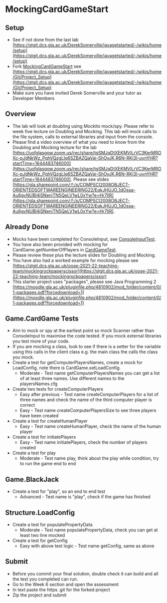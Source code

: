 # MockingCardGameStart
## Setup
* See if not done from the last lab [https://stgit.dcs.gla.ac.uk/DerekSomerville/javagetstarted/-/wikis/home/setup](https://stgit.dcs.gla.ac.uk/DerekSomerville/javagetstarted/-/wikis/home/setup)
* Fork [MockingCardGameStart](https://stgit.dcs.gla.ac.uk/oose-2021-22-teaching-team/mockingcardgamestart.git) see [https://stgit.dcs.gla.ac.uk/DerekSomerville/javagetstarted/-/wikis/home/Git/Project_Setup](https://stgit.dcs.gla.ac.uk/DerekSomerville/javagetstarted/-/wikis/home/Git/Project_Setup)
* Make sure you have invited Derek Somerville and your tutor as Developer Members


## Overview
* The lab will look at doubling using Mockito mock/spy. Please refer to week five lecture on Doubling and Mocking. This lab will mock calls to the file system, calls to external libraries and input from the console.
* Please find a video overview of what you need to know from the Doubling and Mocking lecture for the lab [https://uofglasgow.zoom.us/rec/share/tgSMJqDtXEKMVjLrVC3KerMROXc-pJdNkWz_PqhVQzgLlq6SZBAZQaVai-ShOvJK.R6N-RKi3I-uynYHR?startTime=1644483746000](https://uofglasgow.zoom.us/rec/share/tgSMJqDtXEKMVjLrVC3KerMROXc-pJdNkWz_PqhVQzgLlq6SZBAZQaVai-ShOvJK.R6N-RKi3I-uynYHR?startTime=1644483746000). Please see slides [https://gla.sharepoint.com/:f:/s/COMPSCI2008OBJECT-ORIENTEDSOFTWAREENGINEERING22/EqkJHUJO_1dOssa-Au6gvNUBl4iSNeniTN5QeLV1wL0xYw?e=Hr7IlR](https://gla.sharepoint.com/:f:/s/COMPSCI2008OBJECT-ORIENTEDSOFTWAREENGINEERING22/EqkJHUJO_1dOssa-Au6gvNUBl4iSNeniTN5QeLV1wL0xYw?e=Hr7IlR).

## Already Done
* Mocks have been completed for ConsoleInput, see [ConsoleInputTest](https://stgit.dcs.gla.ac.uk/oose-2021-22-teaching-team/mockingcardgamesolution/-/blob/main/src/test/java/Console/ConsoleInputTest.java). 
* You have also been provided with mocking for CardGame.getNumberOfPlayers in [CardGameTest](https://stgit.dcs.gla.ac.uk/oose-2021-22-teaching-team/mockingcardgamesolution/-/blob/main/src/test/java/Game/CardGameTest.java). 
* Please review these plus the lecture slides for Doubling and Mocking. 
* You have also had a worked example for mocking please see [https://stgit.dcs.gla.ac.uk/oose-2021-22-teaching-team/mockingrockpaperscissor](https://stgit.dcs.gla.ac.uk/oose-2021-22-teaching-team/mockingrockpaperscissor)
* This starter project uses "packages", please see Java Programming 2 [https://moodle.gla.ac.uk/pluginfile.php/4810902/mod_folder/content/0/1-packages.pdf?forcedownload=1](https://moodle.gla.ac.uk/pluginfile.php/4810902/mod_folder/content/0/1-packages.pdf?forcedownload=1)

## Game.CardGame Tests
* Aim to mock or spy at the earliest point so mock Scanner rather than ConsoleInput to maximise the code tested. If you mock external libraries you test more of your code.
* If you are mocking a class, look to see if there is a setter for the variable using this calls in the client class e.g. the main class the calls the class you mock.
* Create a test for getComputerPlayersNames, create a mock for LoadConfig, note there is CardGame.setLoadConfig.
  * Moderate - Test name getComputerPlayersNames you can get a list of at least three names. Use different names to the playersNames.cfg
* Create two tests for createComputerPlayers
  * Easy after previous - Test name createComputerPlayers for a list of three names and check the name of the third computer player is correct
  * Easy - Test name createComputerPlayersSize to see three players have been created
* Create a test for createHumanPlayer
  * Easy - Test name createHumanPlayer, check the name of the human player
* Create a test for initiatePlayers
  * Easy - Test name initiatePlayers, check the number of players created
* Create a test for play
  * Moderate - Test name play, think about the play while condition, try to run the game end to end

## Game.BlackJack
* Create a test for "play", so an end to end test 
  * Advanced - Test name is "play", check if the game has finished

## Structure.LoadConfig
* Create a test for populatePropertyData
  * Moderate - Test name populatePropertyData, check you can get at least two line mocked
* Create a test for getConfig
  * Easy with above test logic - Test name getConfig, same as above

## Submit
* Before you commit your final solution, double check it can build and all the test you completed can run.
* Go to the Week 6 section and open the assessment
* In text paste the https .git for the forked project
* Zip the project and submit